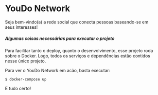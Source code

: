 # YouDo Network

Seja bem-vindo(a) a rede social que conecta pessoas baseando-se em seus interesses!

##### Algumas coisas necessárias para executar o projeto

Para facilitar tanto o deploy, quanto o desenvolvimento, esse projeto roda sobre o Docker. Logo, todos os serviços e dependências estão contidos nesse único projeto.

Para ver o YouDo Network em acão, basta executar:

```
$ docker-compose up
```

E tudo certo!